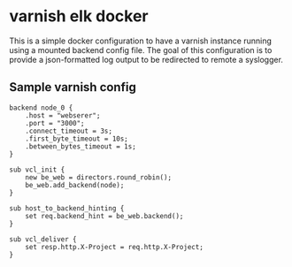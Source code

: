 # varnish elk docker

This is a simple docker configuration to have a varnish instance running using a mounted backend config file.
The goal of this configuration is to provide a json-formatted log output to be redirected to remote a syslogger.


## Sample varnish config

```
backend node_0 {
    .host = "webserer";
    .port = "3000";
    .connect_timeout = 3s;
    .first_byte_timeout = 10s;
    .between_bytes_timeout = 1s;
}

sub vcl_init {
    new be_web = directors.round_robin();
    be_web.add_backend(node);
}

sub host_to_backend_hinting {
    set req.backend_hint = be_web.backend();
}

sub vcl_deliver {
    set resp.http.X-Project = req.http.X-Project;
}
